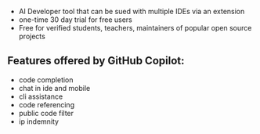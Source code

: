
- AI Developer tool that can be sued with multiple IDEs via an extension
- one-time 30 day trial for free users
- Free for verified students, teachers, maintainers of popular open source projects

## Features offered by GitHub Copilot:
- code completion
- chat in ide and mobile
- cli assistance
- code referencing
- public code filter
- ip indemnity